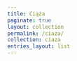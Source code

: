 ```yaml
---
title: Ciąża
paginate: true
layout: collection
permalink: /ciaza/
collection: ciaza
entries_layout: list
---
```

